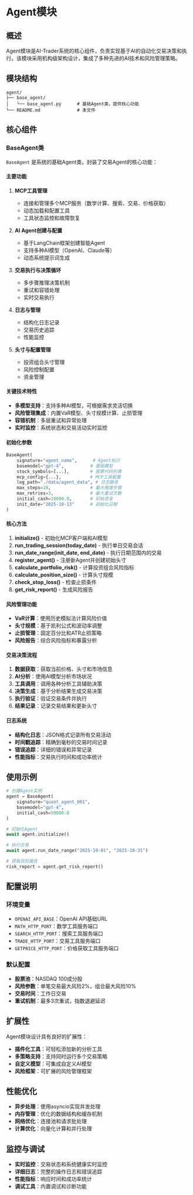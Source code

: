 # Agent模块

## 概述

Agent模块是AI-Trader系统的核心组件，负责实现基于AI的自动化交易决策和执行。该模块采用机构级架构设计，集成了多种先进的AI技术和风险管理策略。

## 模块结构

```
agent/
├── base_agent/
│   └── base_agent.py      # 基础Agent类，提供核心功能
└── README.md              # 本文件
```

## 核心组件

### BaseAgent类

`BaseAgent` 是系统的基础Agent类，封装了交易Agent的核心功能：

#### 主要功能

1. **MCP工具管理**
   - 连接和管理多个MCP服务（数学计算、搜索、交易、价格获取）
   - 动态加载和配置工具
   - 工具状态监控和故障恢复

2. **AI Agent创建与配置**
   - 基于LangChain框架创建智能Agent
   - 支持多种AI模型（OpenAI、Claude等）
   - 动态系统提示词生成

3. **交易执行与决策循环**
   - 多步骤推理决策机制
   - 重试和容错处理
   - 实时交易执行

4. **日志与管理**
   - 结构化日志记录
   - 交易历史追踪
   - 性能监控

5. **头寸与配置管理**
   - 投资组合头寸管理
   - 风险控制配置
   - 资金管理

#### 关键技术特性

- **多模型支持**：支持多种AI模型，可根据需求灵活切换
- **风险管理集成**：内置VaR模型、头寸规模计算、止损管理
- **容错机制**：多层重试和异常处理
- **实时监控**：系统状态和交易活动实时监控

#### 初始化参数

```python
BaseAgent(
    signature="agent_name",      # Agent标识
    basemodel="gpt-4",          # 基础模型
    stock_symbols=[...],        # 股票代码列表
    mcp_config={...},           # MCP工具配置
    log_path="./data/agent_data", # 日志路径
    max_steps=10,               # 最大推理步骤
    max_retries=3,              # 最大重试次数
    initial_cash=10000.0,       # 初始资金
    init_date="2025-10-13"      # 初始化日期
)
```

#### 核心方法

1. **initialize()** - 初始化MCP客户端和AI模型
2. **run_trading_session(today_date)** - 执行单日交易会话
3. **run_date_range(init_date, end_date)** - 执行日期范围内的交易
4. **register_agent()** - 注册新Agent并创建初始头寸
5. **calculate_portfolio_risk()** - 计算投资组合风险指标
6. **calculate_position_size()** - 计算头寸规模
7. **check_stop_loss()** - 检查止损条件
8. **get_risk_report()** - 生成风险报告

#### 风险管理功能

- **VaR计算**：使用历史模拟法计算风险价值
- **头寸规模**：基于凯利公式和波动率调整
- **止损管理**：固定百分比和ATR止损策略
- **风险报告**：综合风险指标和暴露分析

#### 交易决策流程

1. **数据获取**：获取当前价格、头寸和市场信息
2. **AI分析**：使用AI模型分析市场状况
3. **工具调用**：调用各种分析工具辅助决策
4. **决策生成**：基于分析结果生成交易决策
5. **执行验证**：验证交易条件并执行
6. **结果记录**：记录交易结果和更新头寸

#### 日志系统

- **结构化日志**：JSON格式记录所有交易活动
- **时间戳追踪**：精确到毫秒的交易时间记录
- **错误追踪**：详细的错误和异常记录
- **性能指标**：交易执行时间和成功率统计

## 使用示例

```python
# 创建Agent实例
agent = BaseAgent(
    signature="quant_agent_001",
    basemodel="gpt-4",
    initial_cash=50000.0
)

# 初始化Agent
await agent.initialize()

# 执行交易
await agent.run_date_range("2025-10-01", "2025-10-31")

# 获取风险报告
risk_report = agent.get_risk_report()
```

## 配置说明

### 环境变量

- `OPENAI_API_BASE`：OpenAI API基础URL
- `MATH_HTTP_PORT`：数学工具服务端口
- `SEARCH_HTTP_PORT`：搜索工具服务端口
- `TRADE_HTTP_PORT`：交易工具服务端口
- `GETPRICE_HTTP_PORT`：价格获取工具服务端口

### 默认配置

- **股票池**：NASDAQ 100成分股
- **风险参数**：单笔交易最大风险2%，组合最大风险10%
- **交易时间**：工作日交易
- **重试机制**：最多3次重试，指数退避延迟

## 扩展性

Agent模块设计具有良好的扩展性：

- **插件化工具**：可轻松添加新的分析工具
- **多策略支持**：支持同时运行多个交易策略
- **自定义模型**：可集成自定义AI模型
- **风险框架**：可扩展的风险管理框架

## 性能优化

- **异步处理**：使用asyncio实现并发处理
- **内存管理**：优化的数据结构和缓存机制
- **网络优化**：连接池和请求批处理
- **计算优化**：向量化计算和并行处理

## 监控与调试

- **实时监控**：交易状态和系统健康实时监控
- **详细日志**：完整的操作日志和错误追踪
- **性能指标**：响应时间和成功率统计
- **调试工具**：内置调试和诊断功能
